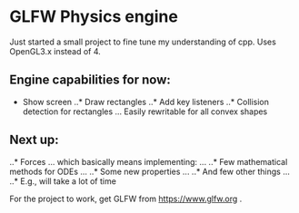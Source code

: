 # GLFW Physics engine

Just started a small project to fine tune my understanding of cpp. 
Uses OpenGL3.x instead of 4.

## Engine capabilities for now:
  * Show screen
  ..* Draw rectangles
  ..* Add key listeners
  ..* Collision detection for rectangles
  ... Easily rewritable for all convex shapes
  
## Next up:
  ..* Forces
  ... which basically means implementing:
  ... ..* Few mathematical methods for ODEs
  ... ..* Some new properties
  ... ..* And few other things
  ... ..* E.g., will take a lot of time


For the project to work, get GLFW from https://www.glfw.org .
